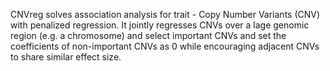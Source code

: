 CNVreg solves association analysis for trait - Copy Number Variants (CNV) with penalized regression. It jointly regresses CNVs over a lage genomic region (e.g. a chromosome) and select important CNVs and set the coefficients of non-important CNVs as 0 while encouraging adjacent CNVs to share similar effect size. 
